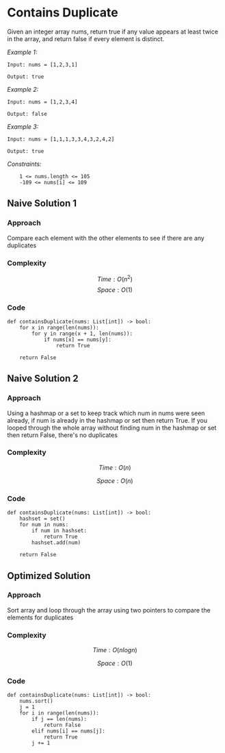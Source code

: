 # Contains Duplicate 
Given an integer array nums, return true if any value appears at least twice in the array, and return false if every element is distinct.

*Example 1:*

```
Input: nums = [1,2,3,1]

Output: true
```

*Example 2:*

```
Input: nums = [1,2,3,4]

Output: false
```

*Example 3:*

```
Input: nums = [1,1,1,3,3,4,3,2,4,2]

Output: true
```

*Constraints:*

```
    1 <= nums.length <= 105
    -109 <= nums[i] <= 109
```

## Naive Solution 1

### Approach
Compare each element with the other elements to see if there are any duplicates

### Complexity
$$Time: O(n^2)$$
$$Space: O(1)$$

### Code
```
def containsDuplicate(nums: List[int]) -> bool:
    for x in range(len(nums)):
        for y in range(x + 1, len(nums)):
            if nums[x] == nums[y]:
                return True
    
    return False
```

## Naive Solution 2

### Approach
Using a hashmap or a set to keep track which num in nums were seen already, if num is already in the hashmap or set then return True. If you looped through the whole array without finding num in the hashmap or set then return False, there's no duplicates

### Complexity
$$Time: O(n)$$

$$Space: O(n)$$

### Code
```
def containsDuplicate(nums: List[int]) -> bool:
    hashset = set()
    for num in nums:
        if num in hashset:
            return True
        hashset.add(num)

    return False
```

## Optimized Solution

### Approach
Sort array and loop through the array using two pointers to compare the elements for duplicates

### Complexity
$$Time: O(nlogn)$$

$$Space: O(1)$$

### Code
```
def containsDuplicate(nums: List[int]) -> bool:
    nums.sort()
    j = 1
    for i in range(len(nums)):
        if j == len(nums):
            return False
        elif nums[i] == nums[j]:
            return True
        j += 1
```